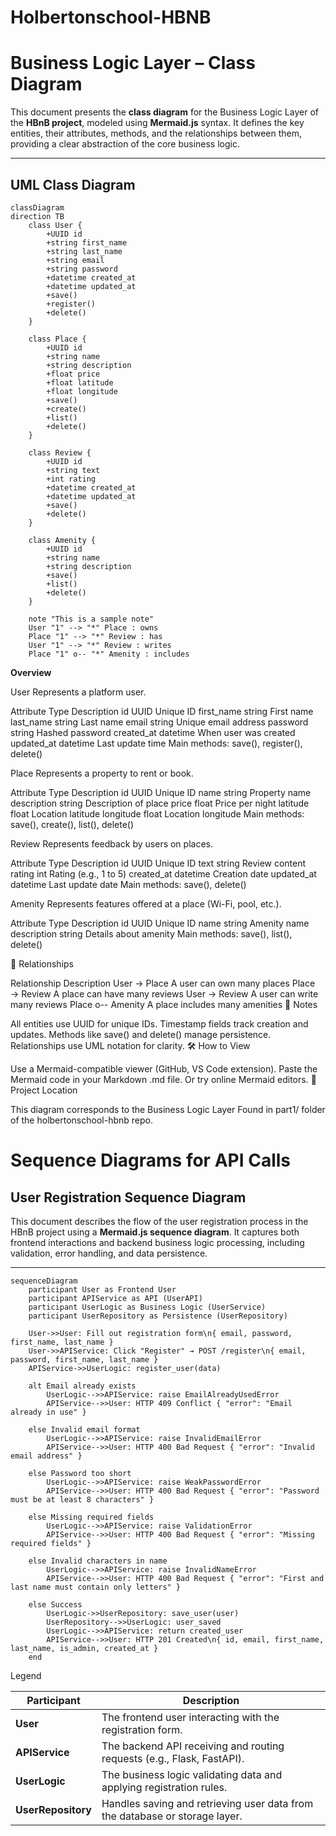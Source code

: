 # Holbertonschool-HBNB
# Business Logic Layer – Class Diagram 

This document presents the **class diagram** for the Business Logic Layer of the **HBnB project**, modeled using **Mermaid.js** syntax. It defines the key entities, their attributes, methods, and the relationships between them, providing a clear abstraction of the core business logic.

---

## UML Class Diagram

```mermaid
classDiagram
direction TB
    class User {
        +UUID id
        +string first_name
        +string last_name
        +string email
        +string password
        +datetime created_at
        +datetime updated_at
        +save()
        +register()
        +delete()
    }

    class Place {
        +UUID id
        +string name
        +string description
        +float price
        +float latitude
        +float longitude
        +save()
        +create()
        +list()
        +delete()
    }

    class Review {
        +UUID id
        +string text
        +int rating
        +datetime created_at
        +datetime updated_at
        +save()
        +delete()
    }

    class Amenity {
        +UUID id
        +string name
        +string description
        +save()
        +list()
        +delete()
    }

    note "This is a sample note"
    User "1" --> "*" Place : owns
    Place "1" --> "*" Review : has
    User "1" --> "*" Review : writes
    Place "1" o-- "*" Amenity : includes
```
 **Overview** 

User
Represents a platform user.

Attribute	Type	Description
id	UUID	Unique ID
first_name	string	First name
last_name	string	Last name
email	string	Unique email address
password	string	Hashed password
created_at	datetime	When user was created
updated_at	datetime	Last update time
Main methods: save(), register(), delete()

Place
Represents a property to rent or book.

Attribute	Type	Description
id	UUID	Unique ID
name	string	Property name
description	string	Description of place
price	float	Price per night
latitude	float	Location latitude
longitude	float	Location longitude
Main methods: save(), create(), list(), delete()

Review
Represents feedback by users on places.

Attribute	Type	Description
id	UUID	Unique ID
text	string	Review content
rating	int	Rating (e.g., 1 to 5)
created_at	datetime	Creation date
updated_at	datetime	Last update date
Main methods: save(), delete()

Amenity
Represents features offered at a place (Wi-Fi, pool, etc.).

Attribute	Type	Description
id	UUID	Unique ID
name	string	Amenity name
description	string	Details about amenity
Main methods: save(), list(), delete()

🔗 Relationships

Relationship	Description
User → Place	A user can own many places
Place → Review	A place can have many reviews
User → Review	A user can write many reviews
Place o-- Amenity	A place includes many amenities
📌 Notes

All entities use UUID for unique IDs.
Timestamp fields track creation and updates.
Methods like save() and delete() manage persistence.
Relationships use UML notation for clarity.
🛠 How to View

Use a Mermaid-compatible viewer (GitHub, VS Code extension).
Paste the Mermaid code in your Markdown .md file.
Or try online Mermaid editors.
📁 Project Location

This diagram corresponds to the Business Logic Layer
Found in part1/ folder of the holbertonschool-hbnb repo.



# Sequence Diagrams for API Calls 

## User Registration Sequence Diagram

This document describes the flow of the user registration process in the HBnB project using a **Mermaid.js sequence diagram**. It captures both frontend interactions and backend business logic processing, including validation, error handling, and data persistence.

---

```mermaid
sequenceDiagram
    participant User as Frontend User
    participant APIService as API (UserAPI)
    participant UserLogic as Business Logic (UserService)
    participant UserRepository as Persistence (UserRepository)

    User->>User: Fill out registration form\n{ email, password, first_name, last_name }
    User->>APIService: Click "Register" → POST /register\n{ email, password, first_name, last_name }
    APIService->>UserLogic: register_user(data)

    alt Email already exists
        UserLogic-->>APIService: raise EmailAlreadyUsedError
        APIService-->>User: HTTP 409 Conflict { "error": "Email already in use" }

    else Invalid email format
        UserLogic-->>APIService: raise InvalidEmailError
        APIService-->>User: HTTP 400 Bad Request { "error": "Invalid email address" }

    else Password too short
        UserLogic-->>APIService: raise WeakPasswordError
        APIService-->>User: HTTP 400 Bad Request { "error": "Password must be at least 8 characters" }

    else Missing required fields
        UserLogic-->>APIService: raise ValidationError
        APIService-->>User: HTTP 400 Bad Request { "error": "Missing required fields" }

    else Invalid characters in name
        UserLogic-->>APIService: raise InvalidNameError
        APIService-->>User: HTTP 400 Bad Request { "error": "First and last name must contain only letters" }

    else Success
        UserLogic->>UserRepository: save_user(user)
        UserRepository-->>UserLogic: user_saved
        UserLogic-->>APIService: return created_user
        APIService-->>User: HTTP 201 Created\n{ id, email, first_name, last_name, is_admin, created_at }
    end
```
 Legend

| Participant        | Description                                                                 |
| ------------------ | --------------------------------------------------------------------------- |
| **User**           | The frontend user interacting with the registration form.                   |
| **APIService**     | The backend API receiving and routing requests (e.g., Flask, FastAPI).      |
| **UserLogic**      | The business logic validating data and applying registration rules.         |
| **UserRepository** | Handles saving and retrieving user data from the database or storage layer. |

